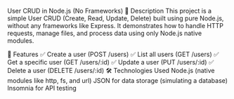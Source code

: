 User CRUD in Node.js (No Frameworks)
📌 Description
This project is a simple User CRUD (Create, Read, Update, Delete) built using pure Node.js, without any frameworks like Express. It demonstrates how to handle HTTP requests, manage files, and process data using only Node.js native modules.

🚀 Features
✅ Create a user (POST /users)
✅ List all users (GET /users)
✅ Get a specific user (GET /users/:id)
✅ Update a user (PUT /users/:id)
✅ Delete a user (DELETE /users/:id)
🛠 Technologies Used
Node.js (native modules like http, fs, and url)
JSON for data storage (simulating a database)
Insomnia for API testing
